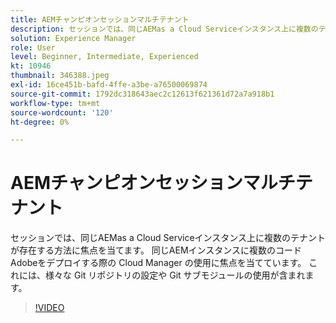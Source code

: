 ```yaml
---
title: AEMチャンピオンセッションマルチテナント
description: セッションでは、同じAEMas a Cloud Serviceインスタンス上に複数のテナントが存在する方法に焦点を当てます。 同じAEMインスタンスに複数のコードAdobeをデプロイする際の Cloud Manager の使用に焦点を当てています。 これには、様々な Git リポジトリの設定や Git サブモジュールの使用が含まれます。
solution: Experience Manager
role: User
level: Beginner, Intermediate, Experienced
kt: 10946
thumbnail: 346388.jpeg
exl-id: 16ce451b-bafd-4ffe-a3be-a76500069874
source-git-commit: 1792dc318643aec2c12613f621361d72a7a918b1
workflow-type: tm+mt
source-wordcount: '120'
ht-degree: 0%

---
```


# AEMチャンピオンセッションマルチテナント

セッションでは、同じAEMas a Cloud Serviceインスタンス上に複数のテナントが存在する方法に焦点を当てます。 同じAEMインスタンスに複数のコードAdobeをデプロイする際の Cloud Manager の使用に焦点を当てています。 これには、様々な Git リポジトリの設定や Git サブモジュールの使用が含まれます。

>[!VIDEO](https://video.tv.adobe.com/v/346388/?quality=12&learn=on)
